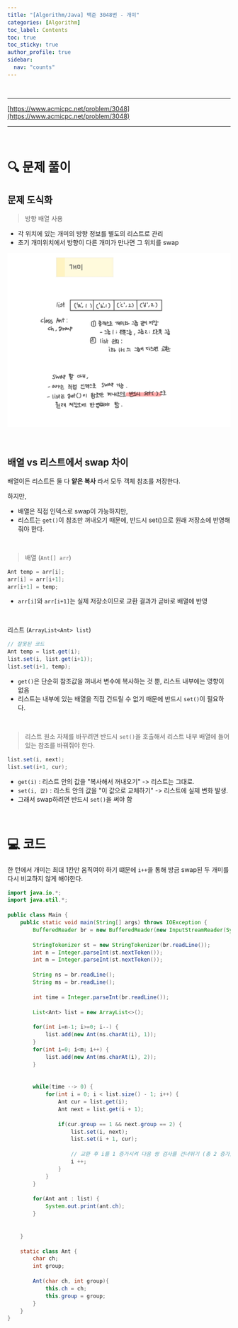 ```yaml
---
title: "[Algorithm/Java] 백준 3048번 - 개미"
categories: [Algorithm]
toc_label: Contents
toc: true
toc_sticky: true
author_profile: true
sidebar:
  nav: "counts"
---
```


<br>

---

[https://www.acmicpc.net/problem/3048](https://www.acmicpc.net/problem/3048)

---

<br>

# 🔍 문제 풀이

## 문제 도식화

> 방향 배열 사용

- 각 위치에 있는 개미의 방향 정보를 별도의 리스트로 관리
- 초기 개미위치에서 방향이 다른 개미가 만나면 그 위치를 swap

![assets/images/2024/3048.jpg](../../../assets/images/2024/3048.jpg)

<br>

## 배열 vs 리스트에서 swap 차이

배열이든 리스트든 둘 다 **얕은 복사** 라서 모두 객체 참조를 저장한다.

하지만,

- 배열은 직접 인덱스로 swap이 가능하지만,
- 리스트는 `get()`이 참조만 꺼내오기 때문에, 반드시 set()으로 원래 저장소에 반영해줘야 한다.

<br>

> 배열 (`Ant[] arr`)

```java
Ant temp = arr[i];
arr[i] = arr[i+1];
arr[i+1] = temp;
```

- `arr[i]`와 `arr[i+1]`는 실제 저장소이므로 교환 결과가 곧바로 배열에 반영

<br>

리스트 (`ArrayList<Ant> list`)

```java
// 잘못된 코드
Ant temp = list.get(i);
list.set(i, list.get(i+1));
list.set(i+1, temp);

```

- `get()`은 단순히 참조값을 꺼내서 변수에 복사하는 것 뿐, 리스트 내부에는 영향이 없음
- 리스트는 내부에 있는 배열을 직접 건드릴 수 없기 때문에 반드시 `set()`이 필요하다.

<br>

> 리스트 원소 자체를 바꾸려면 반드시 `set()`을 호출해서 리스트 내부 배열에 들어 있는 참조를 바꿔줘야 한다.

```java
list.set(i, next);
list.set(i+1, cur);
```

- `get(i)` : 리스트 안의 값을 "복사해서 꺼내오기" -> 리스트는 그대로.
- `set(i, 값)` : 리스트 안의 값을 "이 값으로 교체하기" -> 리스트에 실제 변화 발생.
- 그래서 swap하려면 반드시 `set()`을 써야 함

<br>

# 💻 코드

한 턴에서 개미는 최대 1칸만 움직여야 하기 떄문에 `i++`을 통해 방금 swap된 두 개미를 다시 비교하지 않게 해야한다.

```java
import java.io.*;
import java.util.*;

public class Main {
    public static void main(String[] args) throws IOException {
        BufferedReader br = new BufferedReader(new InputStreamReader(System.in));

        StringTokenizer st = new StringTokenizer(br.readLine());
        int n = Integer.parseInt(st.nextToken());
        int m = Integer.parseInt(st.nextToken());

        String ns = br.readLine();
        String ms = br.readLine();

        int time = Integer.parseInt(br.readLine());

        List<Ant> list = new ArrayList<>();

        for(int i=n-1; i>=0; i--) {
            list.add(new Ant(ns.charAt(i), 1));
        }
        for(int i=0; i<m; i++) {
            list.add(new Ant(ms.charAt(i), 2));
        }


        while(time --> 0) {
            for(int i = 0; i < list.size() - 1; i++) {
                Ant cur = list.get(i);
                Ant next = list.get(i + 1);

                if(cur.group == 1 && next.group == 2) {
                    list.set(i, next);
                    list.set(i + 1, cur);

                    // 교환 후 i를 1 증가시켜 다음 쌍 검사를 건너뛰기 (총 2 증가)
                    i ++;
                }
            }
        }

        for(Ant ant : list) {
            System.out.print(ant.ch);
        }


    }

    static class Ant {
        char ch;
        int group;

        Ant(char ch, int group){
            this.ch = ch;
            this.group = group;
        }
    }
}
```

<br>
